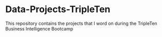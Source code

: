 # Data-Projects-TripleTen
This repository contains the projects that I word on during the TripleTen Business Intelligence Bootcamp
